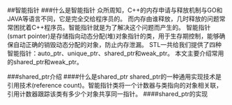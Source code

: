 ##智能指针
###什么是智能指针
众所周知，C++的内存申请与释放机制与GO和JAVA等语言不同，它是完全交给程序员的。
而内存由谁释放，几时释放的问题常常困扰着C++程序员。智能指针就是为了解决这个问题而产生的。
智能指针(smart pointer)是存储指向动态分配(堆)对象指针的类，用于生存期控制，能够确保自动正确的销毁动态分配的对象，防止内存泄漏。
STL一共给我们提供了四种智能指针：auto_ptr、unique_ptr、shared_ptr和weak_ptr。
本文主要介绍常用的shared_ptr和weak_ptr。

###shared_ptr介绍
####什么是shared_ptr
shared_ptr的一种通用实现技术是引用技术(reference count)。智能指针类将一个计数器与类指向的对象相关联，引用计数器跟踪该类有多少个对象共享同一指针。
####shared_ptr的实现
